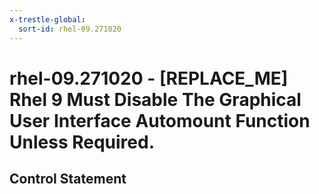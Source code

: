 ```yaml
---
x-trestle-global:
  sort-id: rhel-09.271020
---
```


# rhel-09.271020 - \[REPLACE_ME\] Rhel 9 Must Disable The Graphical User Interface Automount Function Unless Required.

## Control Statement

